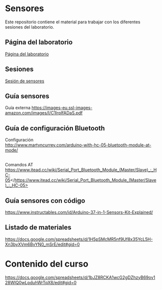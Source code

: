 # Sensores
Este repositorio contiene el material para trabajar con los diferentes sesiones del laboratorio.

## Página del laboratorio
[Página del laboratorio](https://sefigueroacunal.github.io/TModeladoUNAL/)

## Sesiones

[Sesión de sensores](Sesiones/P04_SENSORES/README.md)

## Guía sensores
Guía externa <https://images-eu.ssl-images-amazon.com/images/I/C1lrpIfADaS.pdf>

## Guía de configuración Bluetooth

Configuración <br>
<http://www.martyncurrey.com/arduino-with-hc-05-bluetooth-module-at-mode/><br><br>

Comandos AT <br>
<https://www.itead.cc/wiki/Serial_Port_Bluetooth_Module_(Master/Slave)_:_HC-05></https://www.itead.cc/wiki/Serial_Port_Bluetooth_Module_(Master/Slave)_:_HC-05>



## Guía sensores con código
<https://www.instructables.com/id/Arduino-37-in-1-Sensors-Kit-Explained/>

## Listado de materiales
<https://docs.google.com/spreadsheets/d/1H5pSMcMR5nf9Uf8x35YcL5H-Xn3byXVm6BvYN0_mSrE/edit#gid=0>

# Contenido del curso
<https://docs.google.com/spreadsheets/d/1bJZ8RCKA1wcG2gDZhzyB69ov128WIQ0wLpduhWrTqX8/edit#gid=0>

